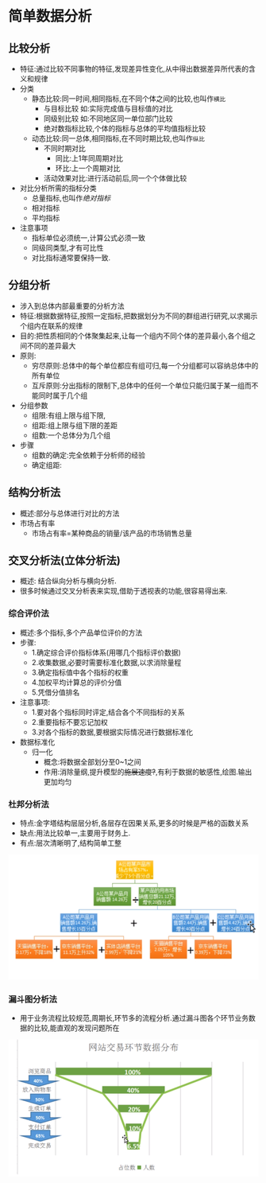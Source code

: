 # 简单数据分析

## 比较分析

- 特征:通过比较不同事物的特征,发现差异性变化,从中得出数据差异所代表的含义和规律
- 分类
  - 静态比较:同一时间,相同指标,在不同个体之间的比较,也叫作`横比`
    - 与目标比较  如:实际完成值与目标值的对比
    - 同级别比较  如:不同地区同一单位部门比较
    - 绝对数指标比较,个体的指标与总体的平均值指标比较
  - 动态比较:同一总体,相同指标,在不同时期比较,也叫作`纵比`
    - 不同时期对比
      - 同比:上1年同周期对比
      - 环比:上一个周期对比
    - 活动效果对比:进行活动前后,同一个个体做比较
- 对比分析所需的指标分类
  - 总量指标,也叫作*绝对指标*
  - 相对指标
  - 平均指标
- 注意事项
  - 指标单位必须统一,计算公式必须一致
  - 同级同类型,才有可比性
  - 对比指标通常要保持一致.

## 分组分析

- 涉入到总体内部最重要的分析方法
- 特征:根据数据特征,按照一定指标,把数据划分为不同的群组进行研究,以求揭示个组内在联系的规律
- 目的:把性质相同的个体聚集起来,让每一个组内不同个体的差异最小,各个组之间不同的差异最大
- 原则:
  - 穷尽原则:总体中的每个单位都应有组可归,每一个分组都可以容纳总体中的所有单位
  - 互斥原则:分出指标的限制下,总体中的任何一个单位只能归属于某一组而不能同时属于几个组
- 分组参数
  - 组限:有组上限与组下限,
  - 组距:组上限与组下限的差距
  - 组数:一个总体分为几个组
- 步骤
  - 组数的确定:完全依赖于分析师的经验
  - 确定组距:

## 结构分析法

- 概述:部分与总体进行对比的方法
- 市场占有率
  - 市场占有率=某种商品的销量/该产品的市场销售总量

## 交叉分析法(立体分析法)

- 概述: 结合纵向分析与横向分析.
- 很多时候通过交叉分析表来实现,借助于透视表的功能,很容易得出来.

### 综合评价法

- 概述:多个指标,多个产品单位评价的方法
- 步骤:
  - 1.确定综合评价指标体系(用哪几个指标评价数据)
  - 2.收集数据,必要时需要标准化数据,以求消除量程
  - 3.确定指标值中各个指标的权重
  - 4.加权平均计算总的评价分值
  - 5.凭借分值排名
- 注意事项:
  - 1.要对各个指标同时评定,结合各个不同指标的关系
  - 2.重要指标不要忘记加权
  - 3.对各个指标的数据,要根据实际情况进行数据标准化
- 数据标准化
  - 归一化
    - 概念:将数据全部划分至0~1之间
    - 作用:消除量纲,提升模型的~~施展速度?~~,有利于数据的敏感性,绘图.输出更加均匀

### 杜邦分析法

- 特点:金字塔结构层层分析,各层存在因果关系,更多的时候是严格的函数关系
- 缺点:用法比较单一,主要用于财务上.
- 有点:层次清晰明了,结构简单工整

![Image](./0pic/01_杜邦分析法.png)

### 漏斗图分析法

- 用于业务流程比较规范,周期长,环节多的流程分析.通过漏斗图各个环节业务数据的比较,能直观的发现问题所在

![Image](./0pic/01_漏斗图分析.png)
